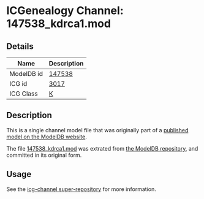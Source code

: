 # ICGenealogy Channel: 147538\_kdrca1.mod

## Details

Name | Description
---- | -----------
ModelDB id | [147538](http://senselab.med.yale.edu/ModelDB/ShowModel.cshtml?model=147538)
ICG id | [3017](http://icg.neurotheory.ox.ac.uk/channels/1/3017)
ICG Class | [K](http://icg.neurotheory.ox.ac.uk/channels/1)

## Description

This is a single channel model file that was originally part of a [published model on the ModelDB website](http://senselab.med.yale.edu/mModelDB/ShowModel.cshtml?model=147538).

The file [147538\_kdrca1.mod](147538_kdrca1.mod) was extrated from [the ModelDB repository](http://senselab.med.yale.edu/ModelDB/ShowModel.cshtml?model=147538), and committed in its original form.

## Usage

See the [icg-channel super-repository](https://github.com/icgenealogy/icg-channels) for more information.